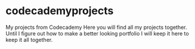 # codecademyprojects
My projects from Codecademy
Here you will find all my projects together.
Until I figure out how to make a better looking portfolio I will keep it here to keep it all together.
